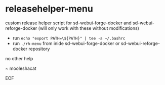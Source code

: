 # releasehelper-menu
custom release helper script for sd-webui-forge-docker and sd-webui-reforge-docker (will only work with these without modifications)

- run `echo "export PATH=\${PATH}" | tee -a ~/.bashrc`
- run `./rh-menu` from inide sd-webui-forge-docker or sd-webui-reforge-docker repository

no other help

~ mooleshacat

EOF
